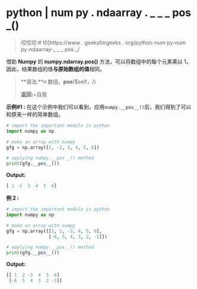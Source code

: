 # python | num py . ndaarray . _ _ _ pos _()

> 哎哎哎:# t0]https://www . geeksforgeeks . org/python-num py-num py-ndaarray-_ _ _ pos _/

借助 **Numpy** 的 **numpy.ndarray.__pos__()** 方法，可以将数组中的每个元素乘以 1。因此，结果数组的值**与原始数组的值**相同。

> **语法:**n 数组。__pos__($self，/)
> 
> **返回:**+自我

**示例#1 :**
在这个示例中我们可以看到，应用`numpy.__pos__()`后，我们得到了可以和原来一样的简单数组。

```py
# import the important module in python
import numpy as np

# make an array with numpy
gfg = np.array([1, -2, 3, 4, 5, 6])

# applying numpy.__pos__() method
print(gfg.__pos__())
```

**Output:**

```py
[ 1 -2  3  4  5  6]

```

**例 2 :**

```py
# import the important module in python
import numpy as np

# make an array with numpy
gfg = np.array([[1, 2, -3, 4, 5, 6],
                [-6, 5, 4, 3, 2, -1]])

# applying numpy.__pos__() method
print(gfg.__pos__())
```

**Output:**

```py
[[ 1  2 -3  4  5  6]
 [-6  5  4  3  2 -1]]

```